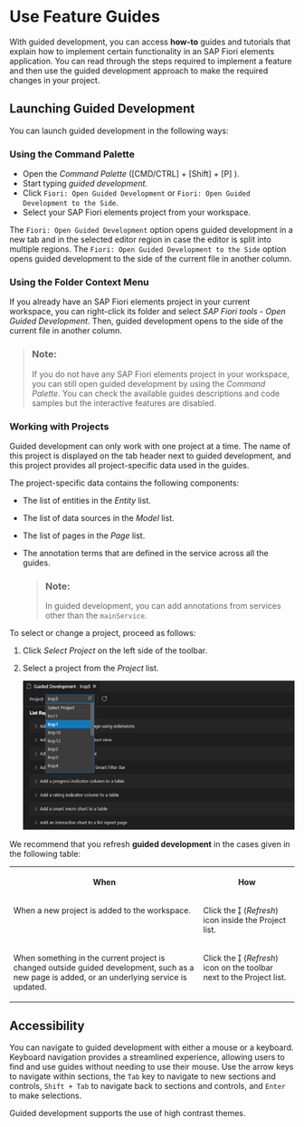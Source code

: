 <!-- loio0c9e518ecf704b2f80a2bed0eaca60ae -->

<link rel="stylesheet" type="text/css" href="../css/sap-icons.css"/>

# Use Feature Guides

With guided development, you can access **how-to** guides and tutorials that explain how to implement certain functionality in an SAP Fiori elements application. You can read through the steps required to implement a feature and then use the guided development approach to make the required changes in your project.



<a name="loio0c9e518ecf704b2f80a2bed0eaca60ae__section_g4l_234_slb"/>

## Launching Guided Development

You can launch guided development in the following ways:



### Using the Command Palette

-   Open the *Command Palette* \([CMD/CTRL\] + [Shift\] + [P\] \).
-   Start typing *guided development*.
-   Click `Fiori: Open Guided Development` or `Fiori: Open Guided Development to the Side`.
-   Select your SAP Fiori elements project from your workspace.

The `Fiori: Open Guided Development` option opens guided development in a new tab and in the selected editor region in case the editor is split into multiple regions. The `Fiori: Open Guided Development to the Side` option opens guided development to the side of the current file in another column.



### Using the Folder Context Menu

If you already have an SAP Fiori elements project in your current workspace, you can right-click its folder and select *SAP Fiori tools - Open Guided Development*. Then, guided development opens to the side of the current file in another column.

> ### Note:  
> If you do not have any SAP Fiori elements project in your workspace, you can still open guided development by using the *Command Palette*. You can check the available guides descriptions and code samples but the interactive features are disabled.



### Working with Projects

Guided development can only work with one project at a time. The name of this project is displayed on the tab header next to guided development, and this project provides all project-specific data used in the guides.

The project-specific data contains the following components:

-   The list of entities in the *Entity* list.

-   The list of data sources in the *Model* list.

-   The list of pages in the *Page* list.

-   The annotation terms that are defined in the service across all the guides.

    > ### Note:  
    > In guided development, you can add annotations from services other than the `mainService`.


To select or change a project, proceed as follows:

1.  Click *Select Project* on the left side of the toolbar.
2.  Select a project from the *Project* list.

    ![Select Project](images/SelectProject_9ea63e4.png)


We recommend that you refresh **guided development** in the cases given in the following table:


<table>
<tr>
<th valign="top">

When

</th>
<th valign="top">

How

</th>
</tr>
<tr>
<td valign="top">

When a new project is added to the workspace.

</td>
<td valign="top">

Click the <span class="SAP-icons-V5"></span> \(*Refresh*\) icon inside the Project list.

</td>
</tr>
<tr>
<td valign="top">

When something in the current project is changed outside guided development, such as a new page is added, or an underlying service is updated.

</td>
<td valign="top">

Click the <span class="SAP-icons-V5"></span> \(*Refresh*\) icon on the toolbar next to the Project list.

</td>
</tr>
</table>



<a name="loio0c9e518ecf704b2f80a2bed0eaca60ae__section_lc1_hwm_1rb"/>

## Accessibility

You can navigate to guided development with either a mouse or a keyboard. Keyboard navigation provides a streamlined experience, allowing users to find and use guides without needing to use their mouse. Use the arrow keys to navigate within sections, the `Tab` key to navigate to new sections and controls, `Shift + Tab` to navigate back to sections and controls, and `Enter` to make selections.

Guided development supports the use of high contrast themes.


